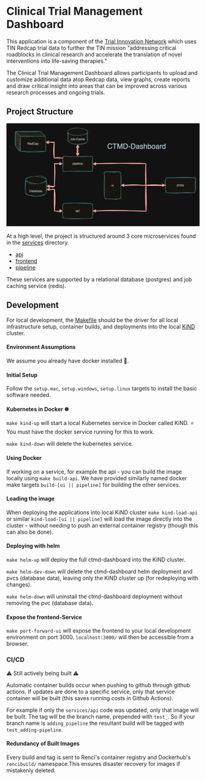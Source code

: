 # Clinical Trial Management Dashboard
This application is a component of the [Trial Innovation Network](https://trialinnovationnetwork.org/) which uses TIN Redcap trial data to further the TIN mission "addressing critical roadblocks in clinical research and accelerate the translation of novel interventions into life-saving therapies."

The Clinical Trial Management Dashboard allows participants to upload and customize additional data atop Redcap data, view graphs, create reports and draw critical insight into areas that can be improved across various research processes and ongoing trials.

## Project Structure
![alt text](https://github.com/RENCI/ctmd-dashboard/blob/adding-pipeline/data/diagram/ctmd-dash-outline.png)

At a high level, the project is structured around 3 core microservices found in the [services](https://github.com/RENCI/ctmd-dashboard/tree/main/services) directory. 
- [api](https://github.com/RENCI/ctmd-dashboard/tree/main/services/api)
- [frontend](https://github.com/RENCI/ctmd-dashboard/tree/main/services/frontend)
- [pipeline](https://github.com/RENCI/ctmd-dashboard/tree/main/services/pipeline)

These services are supported by a relational database (postgres) and job caching service (redis).

## Development
For local development, the [Makefile](https://github.com/RENCI/ctmd-dashboard/blob/main/Makefile) should be the driver for all local infrastructure setup, container builds, and deployments into the local [KiND](https://kind.sigs.k8s.io/) cluster.

#### Environment Assumptions
We assume you already have docker installed 🐳.

#### Initial Setup
Follow the `setup.mac`, `setup.windows`, `setup.linux` targets to install the basic software needed.  

#### Kubernetes in Docker ☸️
`make kind-up` will start a local Kubernetes service in Docker called KiND. ⭐️ You must have the docker service running for this to work.

`make kind-down` will delete the kubernetes service.

#### Using Docker 
If working on a service, for example the api - you can build the image locally using `make build-api`. We have provided similarly named docker make targets `build-[ui || pipeline]` for building the other services. 

#### Loading the image
When deploying the applications into local KiND cluster `make kind-load-api` or similar `kind-load-[ui || pipeline]` will load the image directly into the cluster - without needing to push an external container registry (though this can also be done). 

#### Deploying with helm
`make helm-up` will deploy the full ctmd-dashboard into the KiND cluster. 

`make helm-dev-down` will delete the ctmd-dashboard helm deployment and pvcs (database data), leaving only the KiND cluster up (for redeploying with changes). 

`make helm-down` will uninstall the ctmd-dashboard deployment without removing the pvc (database data).

#### Expose the frontend-Service
`make port-forward-ui` will expose the frontend to your local development environment on port 3000. `localhost:3000/` will then be accessible from a browser.

### CI/CD
⚠️ Still actively being built ⚠️

Automatic container builds occur when pushing to github through github actions. If updates are done to a specific service, only that service container will be built (this saves running costs in Github Actions). 

For example if only the `services/api` code was updated, only that image will be built. The tag will be the branch name, prepended with `test_`. So if your branch name is `adding_pipeline` the resultant build will be tagged with `test_adding-pipeline`.

#### Redundancy of Built Images
Every build and tag is sent to Renci's container registry and Dockerhub's `rencibuild/` namespace.This ensures disaster recovery for images if mistakenly deleted.